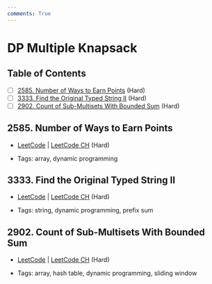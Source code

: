 ```yaml
---
comments: True
---
```


# DP Multiple Knapsack

## Table of Contents

- [ ] [2585. Number of Ways to Earn Points](https://leetcode.cn/problems/number-of-ways-to-earn-points/) (Hard)
- [ ] [3333. Find the Original Typed String II](https://leetcode.cn/problems/find-the-original-typed-string-ii/) (Hard)
- [ ] [2902. Count of Sub-Multisets With Bounded Sum](https://leetcode.cn/problems/count-of-sub-multisets-with-bounded-sum/) (Hard)

## 2585. Number of Ways to Earn Points

-   [LeetCode](https://leetcode.com/problems/number-of-ways-to-earn-points/) | [LeetCode CH](https://leetcode.cn/problems/number-of-ways-to-earn-points/) (Hard)

-   Tags: array, dynamic programming


## 3333. Find the Original Typed String II

-   [LeetCode](https://leetcode.com/problems/find-the-original-typed-string-ii/) | [LeetCode CH](https://leetcode.cn/problems/find-the-original-typed-string-ii/) (Hard)

-   Tags: string, dynamic programming, prefix sum


## 2902. Count of Sub-Multisets With Bounded Sum

-   [LeetCode](https://leetcode.com/problems/count-of-sub-multisets-with-bounded-sum/) | [LeetCode CH](https://leetcode.cn/problems/count-of-sub-multisets-with-bounded-sum/) (Hard)

-   Tags: array, hash table, dynamic programming, sliding window

